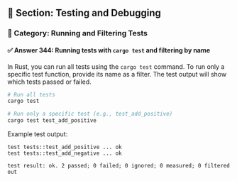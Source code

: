 ## 📘 Section: Testing and Debugging  
### 🔹 Category: Running and Filtering Tests  
#### ✅ Answer 344: Running tests with `cargo test` and filtering by name

In Rust, you can run all tests using the `cargo test` command. To run only a specific test function, provide its name as a filter. The test output will show which tests passed or failed.

```bash
# Run all tests
cargo test

# Run only a specific test (e.g., test_add_positive)
cargo test test_add_positive
```

Example test output:

```
test tests::test_add_positive ... ok
test tests::test_add_negative ... ok

test result: ok. 2 passed; 0 failed; 0 ignored; 0 measured; 0 filtered out
```
